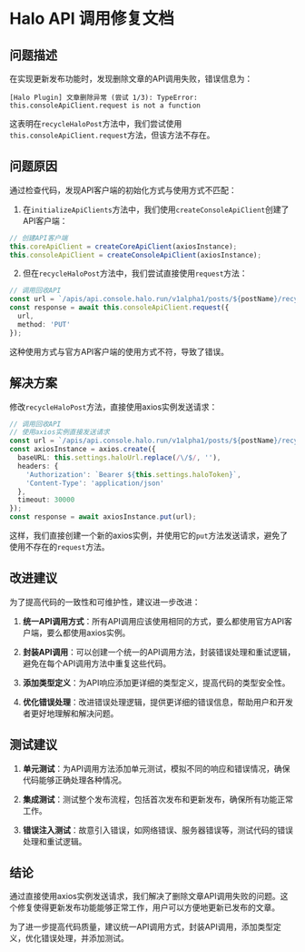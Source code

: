 # Halo API 调用修复文档

## 问题描述

在实现更新发布功能时，发现删除文章的API调用失败，错误信息为：

```
[Halo Plugin] 文章删除异常 (尝试 1/3): TypeError: this.consoleApiClient.request is not a function
```

这表明在`recycleHaloPost`方法中，我们尝试使用`this.consoleApiClient.request`方法，但该方法不存在。

## 问题原因

通过检查代码，发现API客户端的初始化方式与使用方式不匹配：

1. 在`initializeApiClients`方法中，我们使用`createConsoleApiClient`创建了API客户端：

```typescript
// 创建API客户端
this.coreApiClient = createCoreApiClient(axiosInstance);
this.consoleApiClient = createConsoleApiClient(axiosInstance);
```

2. 但在`recycleHaloPost`方法中，我们尝试直接使用`request`方法：

```typescript
// 调用回收API
const url = `/apis/api.console.halo.run/v1alpha1/posts/${postName}/recycle`;
const response = await this.consoleApiClient.request({
  url,
  method: 'PUT'
});
```

这种使用方式与官方API客户端的使用方式不符，导致了错误。

## 解决方案

修改`recycleHaloPost`方法，直接使用axios实例发送请求：

```typescript
// 调用回收API
// 使用axios实例直接发送请求
const url = `/apis/api.console.halo.run/v1alpha1/posts/${postName}/recycle`;
const axiosInstance = axios.create({
  baseURL: this.settings.haloUrl.replace(/\/$/, ''),
  headers: {
    'Authorization': `Bearer ${this.settings.haloToken}`,
    'Content-Type': 'application/json'
  },
  timeout: 30000
});
const response = await axiosInstance.put(url);
```

这样，我们直接创建一个新的axios实例，并使用它的`put`方法发送请求，避免了使用不存在的`request`方法。

## 改进建议

为了提高代码的一致性和可维护性，建议进一步改进：

1. **统一API调用方式**：所有API调用应该使用相同的方式，要么都使用官方API客户端，要么都使用axios实例。

2. **封装API调用**：可以创建一个统一的API调用方法，封装错误处理和重试逻辑，避免在每个API调用方法中重复这些代码。

3. **添加类型定义**：为API响应添加更详细的类型定义，提高代码的类型安全性。

4. **优化错误处理**：改进错误处理逻辑，提供更详细的错误信息，帮助用户和开发者更好地理解和解决问题。

## 测试建议

1. **单元测试**：为API调用方法添加单元测试，模拟不同的响应和错误情况，确保代码能够正确处理各种情况。

2. **集成测试**：测试整个发布流程，包括首次发布和更新发布，确保所有功能正常工作。

3. **错误注入测试**：故意引入错误，如网络错误、服务器错误等，测试代码的错误处理和重试逻辑。

## 结论

通过直接使用axios实例发送请求，我们解决了删除文章API调用失败的问题。这个修复使得更新发布功能能够正常工作，用户可以方便地更新已发布的文章。

为了进一步提高代码质量，建议统一API调用方式，封装API调用，添加类型定义，优化错误处理，并添加测试。